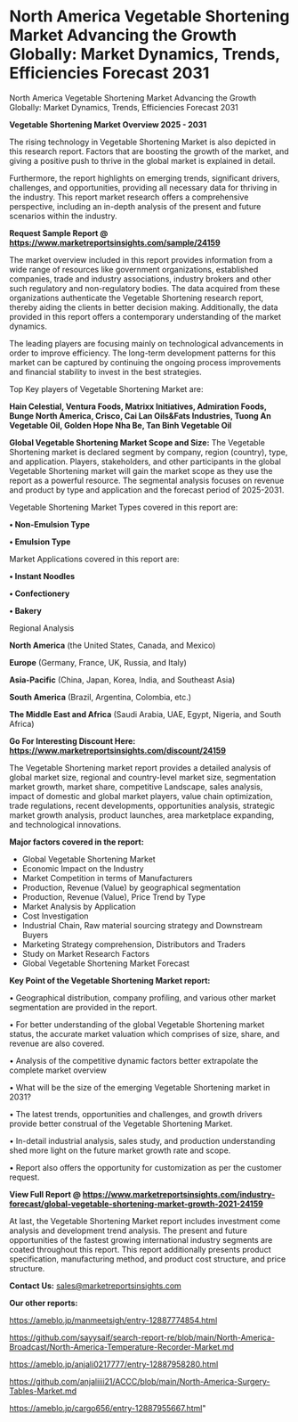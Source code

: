 # North America Vegetable Shortening Market Advancing the Growth Globally: Market Dynamics, Trends, Efficiencies Forecast 2031
North America Vegetable Shortening Market Advancing the Growth Globally: Market Dynamics, Trends, Efficiencies Forecast 2031

<Strong> Vegetable Shortening Market Overview 2025 - 2031</strong>

The rising technology in Vegetable Shortening Market is also depicted in this research report. Factors that are boosting the growth of the market, and giving a positive push to thrive in the global market is explained in detail.

Furthermore, the report highlights on emerging trends, significant drivers, challenges, and opportunities, providing all necessary data for thriving in the industry. This report market research offers a comprehensive perspective, including an in-depth analysis of the present and future scenarios within the industry.

<strong>Request Sample Report @ <a href=https://www.marketreportsinsights.com/sample/24159>https://www.marketreportsinsights.com/sample/24159</a></strong>

The market overview included in this report provides information from a wide range of resources like government organizations, established companies, trade and industry associations, industry brokers and other such regulatory and non-regulatory bodies. The data acquired from these organizations authenticate the Vegetable Shortening research report, thereby aiding the clients in better decision making. Additionally, the data provided in this report offers a contemporary understanding of the market dynamics.

The leading players are focusing mainly on technological advancements in order to improve efficiency. The long-term development patterns for this market can be captured by continuing the ongoing process improvements and financial stability to invest in the best strategies.

Top Key players of Vegetable Shortening Market are:

<strong>Hain Celestial, Ventura Foods, Matrixx Initiatives, Admiration Foods, Bunge North America, Crisco, Cai Lan Oils&Fats Industries, Tuong An Vegetable Oil, Golden Hope Nha Be, Tan Binh Vegetable Oil</strong>

<strong><b>Global Vegetable Shortening Market Scope and Size:</b></strong>
The Vegetable Shortening market is declared segment by company, region (country), type, and application. Players, stakeholders, and other participants in the global Vegetable Shortening market will gain the market scope as they use the report as a powerful resource. The segmental analysis focuses on revenue and product by type and application and the forecast period of 2025-2031.

Vegetable Shortening Market Types covered in this report are:

<strong>• Non-Emulsion Type

• Emulsion Type</strong>

Market Applications covered in this report are:

<strong>• Instant Noodles

• Confectionery

• Bakery</strong> 

Regional Analysis

<strong>North America</strong> (the United States, Canada, and Mexico)

<strong>Europe</strong> (Germany, France, UK, Russia, and Italy)

<strong>Asia-Pacific</strong> (China, Japan, Korea, India, and Southeast Asia)

<strong>South America</strong> (Brazil, Argentina, Colombia, etc.)

<strong>The Middle East and Africa</strong> (Saudi Arabia, UAE, Egypt, Nigeria, and South Africa)

<strong>Go For Interesting Discount Here: <a href=https://www.marketreportsinsights.com/discount/24159>https://www.marketreportsinsights.com/discount/24159</a></strong>

The Vegetable Shortening market report provides a detailed analysis of global market size, regional and country-level market size, segmentation market growth, market share, competitive Landscape, sales analysis, impact of domestic and global market players, value chain optimization, trade regulations, recent developments, opportunities analysis, strategic market growth analysis, product launches, area marketplace expanding, and technological innovations.

<strong><b>Major factors covered in the report:</b></strong>
<ul>
  <li>Global Vegetable Shortening Market </li>
  <li>Economic Impact on the Industry</li>
  <li>Market Competition in terms of Manufacturers</li>
  <li>Production, Revenue (Value) by geographical segmentation</li>
  <li>Production, Revenue (Value), Price Trend by Type</li>
  <li>Market Analysis by Application</li>
  <li>Cost Investigation</li>
  <li>Industrial Chain, Raw material sourcing strategy and Downstream Buyers</li>
  <li>Marketing Strategy comprehension, Distributors and Traders</li>
  <li>Study on Market Research Factors</li>
  <li>Global Vegetable Shortening Market Forecast</li>
</ul>

<strong><b>Key Point of the Vegetable Shortening Market report:</b></strong>

• Geographical distribution, company profiling, and various other market segmentation are provided in the report.

• For better understanding of the global Vegetable Shortening market status, the accurate market valuation which comprises of size, share, and revenue are also covered.

• Analysis of the competitive dynamic factors better extrapolate the complete market overview

• What will be the size of the emerging Vegetable Shortening market in 2031?

• The latest trends, opportunities and challenges, and growth drivers provide better construal of the Vegetable Shortening Market.

• In-detail industrial analysis, sales study, and production understanding shed more light on the future market growth rate and scope.

• Report also offers the opportunity for customization as per the customer request.

<strong><b>View Full Report @ <a href=https://www.marketreportsinsights.com/industry-forecast/global-vegetable-shortening-market-growth-2021-24159>https://www.marketreportsinsights.com/industry-forecast/global-vegetable-shortening-market-growth-2021-24159</a></b></strong>


At last, the Vegetable Shortening Market report includes investment come analysis and development trend analysis. The present and future opportunities of the fastest growing international industry segments are coated throughout this report. This report additionally presents product specification, manufacturing method, and product cost structure, and price structure.

<strong>Contact Us:</strong>
sales@marketreportsinsights.com

<strong>Our other reports:</strong>

<a href=https://ameblo.jp/manmeetsigh/entry-12887774854.html>https://ameblo.jp/manmeetsigh/entry-12887774854.html</a>

<a href=https://github.com/sayysaif/search-report-re/blob/main/North-America-Broadcast/North-America-Temperature-Recorder-Market.md>https://github.com/sayysaif/search-report-re/blob/main/North-America-Broadcast/North-America-Temperature-Recorder-Market.md</a>

<a href=https://ameblo.jp/anjali0217777/entry-12887958280.html>https://ameblo.jp/anjali0217777/entry-12887958280.html</a>

<a href=https://github.com/anjaliiii21/ACCC/blob/main/North-America-Surgery-Tables-Market.md>https://github.com/anjaliiii21/ACCC/blob/main/North-America-Surgery-Tables-Market.md</a>

<a href=https://ameblo.jp/cargo656/entry-12887955667.html>https://ameblo.jp/cargo656/entry-12887955667.html</a>"
